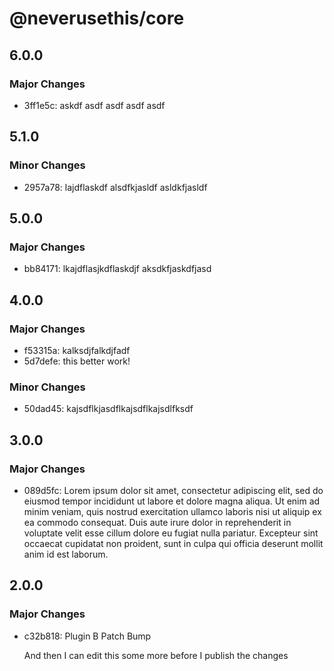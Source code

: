 # @neverusethis/core

## 6.0.0

### Major Changes

- 3ff1e5c: askdf asdf asdf asdf asdf

## 5.1.0

### Minor Changes

- 2957a78: lajdflaskdf alsdfkjasldf asldkfjasldf

## 5.0.0

### Major Changes

- bb84171: lkajdflasjkdflaskdjf aksdkfjaskdfjasd

## 4.0.0

### Major Changes

- f53315a: kalksdjfalkdjfadf
- 5d7defe: this better work!

### Minor Changes

- 50dad45: kajsdflkjasdflkajsdflkajsdlfksdf

## 3.0.0

### Major Changes

- 089d5fc: Lorem ipsum dolor sit amet, consectetur adipiscing elit, sed do eiusmod tempor incididunt ut labore et dolore magna aliqua. Ut enim ad minim veniam, quis nostrud exercitation ullamco laboris nisi ut aliquip ex ea commodo consequat. Duis aute irure dolor in reprehenderit in voluptate velit esse cillum dolore eu fugiat nulla pariatur. Excepteur sint occaecat cupidatat non proident, sunt in culpa qui officia deserunt mollit anim id est laborum.

## 2.0.0

### Major Changes

- c32b818: Plugin B Patch Bump

  And then I can edit this some more before I publish the changes
